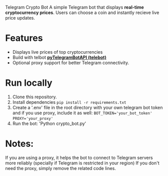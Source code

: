 Telegram Crypto Bot
A simple Telegram bot that displays **real-time cryptocurrency prices**. Users can choose a coin and instantly recieve live price updates.

# Features
- Displays live prices of top cryptocurrencies
- Build with telbot **[pyTelegramBotAPI (telebot)](https://github.com/eternnoir/pyTelegramBotAPI)**
- Optional proxy support for better Telegram connectivity.

# Run locally
1. Clone this repository.
2. Install dependencies
   `
   pip install -r requirements.txt
   `
3. Create a '.env' file in the root directory with your own telegram bot token and if you use proxy, include it as well:
   ` BOT_TOKEN='your_bot_token' `
   ` PROXY='your_proxy' `
4. Run the bot:
   'Python crypto_bot.py'
   
# Notes:
If you are using a proxy, it helps the bot to connect to Telegram servers more reliably (specially if Telegram is restricted in your region)
If you don't need the proxy, simply remove the related code lines.

